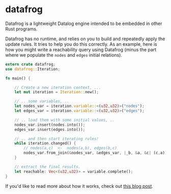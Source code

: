 # datafrog

Datafrog is a lightweight Datalog engine intended to be embedded in other Rust programs.

Datafrog has no runtime, and relies on you to build and repeatedly apply the update rules.
It tries to help you do this correctly. As an example, here is how you might write a reachability
query using Datafrog (minus the part where we populate the `nodes` and `edges` initial relations).

```rust
extern crate datafrog;
use datafrog::Iteration;

fn main() {

    // Create a new iteration context, ...
    let mut iteration = Iteration::new();

    // .. some variables, ..
    let nodes_var = iteration.variable::<(u32,u32)>("nodes");
    let edges_var = iteration.variable::<(u32,u32)>("edges");

    // .. load them with some initial values, ..
    nodes_var.insert(nodes.into());
    edges_var.insert(edges.into());

    // .. and then start iterating rules!
    while iteration.changed() {
        // nodes(a,c)  <-  nodes(a,b), edges(b,c)
        nodes_var.from_join(&nodes_var, &edges_var, |_b, &a, &c| (c,a));
    }

    // extract the final results.
    let reachable: Vec<(u32,u32)> = variable.complete();
}
```

If you'd like to read more about how it works, check out [this blog post](https://github.com/frankmcsherry/blog/blob/master/posts/2018-05-19.md).
